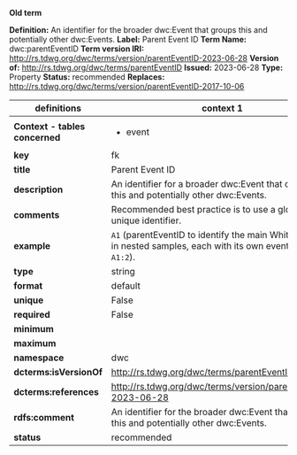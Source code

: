 **Old term**

**Definition:** An identifier for the broader dwc:Event that groups this and potentially other dwc:Events.
**Label:** Parent Event ID
**Term Name:** dwc:parentEventID
**Term version IRI:** http://rs.tdwg.org/dwc/terms/version/parentEventID-2023-06-28
**Version of:** http://rs.tdwg.org/dwc/terms/parentEventID
**Issued:** 2023-06-28
**Type:** Property
**Status:** recommended
**Replaces:** http://rs.tdwg.org/dwc/terms/version/parentEventID-2017-10-06


| definitions | context 1 |
|-|-|
| **Context - tables concerned** | <ul><li>event</li></ul> |
| **key** | fk |
| **title** | Parent Event ID |
| **description** | An identifier for a broader dwc:Event that contains this and potentially other dwc:Events. |
| **comments** | Recommended best practice is to use a globally unique identifier. |
| **example** | `A1` (parentEventID to identify the main Whittaker Plot in nested samples, each with its own eventID - `A1:1`, `A1:2`). |
| **type** | string |
| **format** | default |
| **unique** | False |
| **required** | False |
| **minimum** |  |
| **maximum** |  |
| **namespace** | dwc |
| **dcterms:isVersionOf** | http://rs.tdwg.org/dwc/terms/parentEventID |
| **dcterms:references** | http://rs.tdwg.org/dwc/terms/version/parentEventID-2023-06-28 |
| **rdfs:comment** | An identifier for the broader dwc:Event that groups this and potentially other dwc:Events. |
| **status** | recommended |
